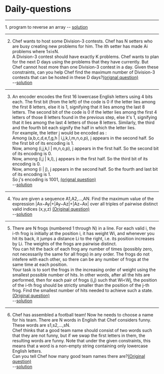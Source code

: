 # Daily-questions
<hr>
1. program to reverse an array -- 
       <a href="https://github.com/Amarpsp10/Daily-questions/blob/main/solutions/01.java">solution</a>
<hr>

2. Chef wants to host some Division-3 contests. Chef has N setters who are busy creating new problems for him. The ith setter has made Ai problems where 1≤i≤N.
  <br>   A Division-3 contest should have exactly K problems. Chef wants to plan for the next D days using the problems that they have currently. But Chef cannot host more than one      Division-3 contest in a day.
    Given these constraints, can you help Chef find the maximum number of Division-3 contests that can be hosted in these D days?<a    href="https://www.codechef.com/JAN21C/problems/DIVTHREE">(orignal question)</a> <br>
    --<a href="https://github.com/Amarpsp10/Daily-questions/blob/main/solutions/02.java">solution</a>
 <hr>

3. An encoder encodes the first 16 lowercase English letters using 4 bits each. The first bit (from the left) of the code is 0 if the letter lies among the first 8 letters, else it is 1, signifying that it lies among the last 8 letters. The second bit of the code is 0 if the letter lies among the first 4 letters of those 8 letters found in the previous step, else it's 1, signifying that it lies among the last 4 letters of those 8 letters. Similarly, the third and the fourth bit each signify the half in which the letter lies.
<br>   For example, the letter j would be encoded as :
<br>   Among (a,b,c,d,e,f,g,h | i,j,k,l,m,n,o,p), j appears in the second half. So the first bit of its encoding is 1.
<br>   Now, among (i,j,k,l | m,n,o,p), j appears in the first half. So the second bit of its encoding is 0.
<br>   Now, among (i,j | k,l), j appears in the first half. So the third bit of its encoding is 0.
<br>   Now, among (i | j), j appears in the second half. So the fourth and last bit of its encoding is 1.
<br>   So j's encoding is 1001, <a href="https://www.codechef.com/JAN21C/problems/DECODEIT">(orignal question)</a>
<br>   --<a href="https://github.com/Amarpsp10/Daily-questions/blob/main/solutions/03.java">solution</a>

<hr>

4. You are given a sequence A1,A2,…,AN. Find the maximum value of the expression |Ax−Ay|+|Ay−Az|+|Az−Ax| over all triples of pairwise distinct valid indices (x,y,z) <a href="https://www.codechef.com/FEB21C/problems/MAXFUN">(Original question)</a>
<br>  --<a href ="https://github.com/Amarpsp10/Daily-questions/blob/main/solutions/04.java">solution</a>

<hr>

5. There are N frogs (numbered 1 through N) in a line. For each valid i, the i-th frog is initially at the position i, it has weight Wi, and whenever you hit its back, it jumps a distance Li to the right, i.e. its position increases by Li. The weights of the frogs are pairwise distinct.
<br> You can hit the back of each frog any number of times (possibly zero, not necessarily the same for all frogs) in any order. The frogs do not intefere with each other, so        there can be any number of frogs at the same time at each position.
<br> Your task is to sort the frogs in the increasing order of weight using the smallest possible number of hits. In other words, after all the hits are performed, then for each      pair of frogs (i,j) such that Wi<Wj, the position of the i-th frog should be strictly smaller than the position of the j-th frog. Find the smallest number of hits needed to      achieve such a state.<a href="https://www.codechef.com/FEB21C/problems/FROGS">(Original question)</a>
<br> --<a href="https://github.com/Amarpsp10/Daily-questions/blob/main/solutions/05.java">solution</a>

<hr>

6. Сhef has assembled a football team! Now he needs to choose a name for his team. There are N words in English that Chef considers funny. These words are s1,s2,…,sN.
<br>Chef thinks that a good team name should consist of two words such that they are not funny, but if we swap the first letters in them, the resulting words are funny. Note that under the given constraints, this means that a word is a non-empty string containing only lowercase English letters.
<br>Can you tell Chef how many good team names there are?<a href="https://www.codechef.com/FEB21C/problems/TEAMNAME">(Original question)</a>
<br> --<a href="https://github.com/Amarpsp10/Daily-questions/blob/main/solutions/06.java">solution</a>

